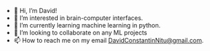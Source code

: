 - 👋 Hi, I’m David!
- 👀 I’m interested in brain-computer interfaces.
- 🌱 I’m currently learning machine learning in python.
- 💞️ I’m looking to collaborate on any ML projects
- 📫 How to reach me on my email DavidConstantinNitu@gmail.com.
